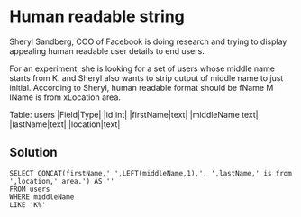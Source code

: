 #  Human readable string

Sheryl Sandberg, COO of Facebook is doing research and trying to display appealing human readable user details to end users.

For an experiment, she is looking for a set of users whose middle name starts from K. and Sheryl also wants to strip output of middle name to just initial. According to Sheryl, human readable format should be fName M lName is from xLocation area.

Table: users
|Field|Type|
|id|int|
|firstName|text|
|middleName	text|
|lastName|text|
|location|text|

## Solution
```
SELECT CONCAT(firstName,' ',LEFT(middleName,1),'. ',lastName,' is from ',location,' area.') AS '' 
FROM users 
WHERE middleName 
LIKE 'K%'
```
